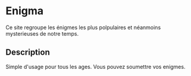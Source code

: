 # Enigma

Ce site regroupe les énigmes les plus polpulaires et néanmoins mysterieuses de notre temps.

## Description

Simple d'usage pour tous les ages.
Vous pouvez soumettre vos enigmes.